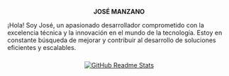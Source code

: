 <p align="center">
  <b>JOSÉ MANZANO</b>
</p>

¡Hola! Soy José, un apasionado desarrollador comprometido con la excelencia técnica y la innovación en el mundo de la tecnología. Estoy en constante búsqueda de mejorar y contribuir al desarrollo de soluciones eficientes y escalables. 

###

<p align="center">
  <a href="https://github.com/jf-manzano">
    <img src="https://github-readme-stats.vercel.app/api?username=jf-manzano&show_icons=true&theme=gotham" alt="GitHub Readme Stats">
  </a>
</p>
